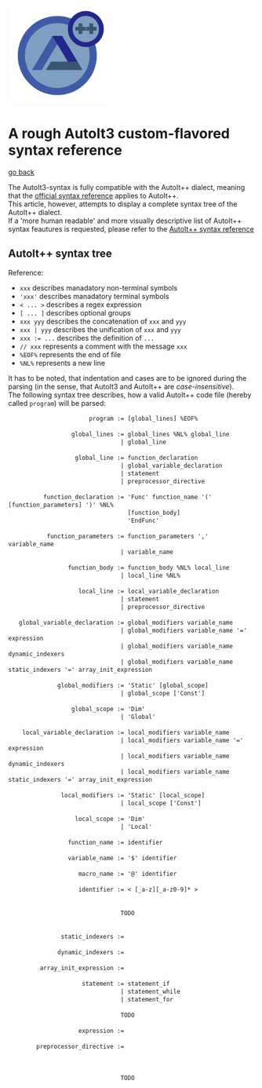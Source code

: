 <img alt="AutoIt++ icon" src="images/icon-1024.png" height="200"/>

# A rough AutoIt3 custom-flavored syntax reference
[go back](../readme.md)

The AutoIt3-syntax is fully compatible with the AutoIt++ dialect, meaning that the [official syntax reference](https://www.autoitscript.com/autoit3/docs/) applies to AutoIt++.
<br/>
This article, however, attempts to display a complete syntax tree of the AutoIt++ dialect.
<br/>
If a 'more human readable' and more visually descriptive list of AutoIt++ syntax feautures is requested, please refer to the [AutoIt++ syntax reference](syntax.md)


## AutoIt++ syntax tree

Reference:

 - `xxx` describes manadatory non-terminal symbols
 - `'xxx'` describes manadatory terminal symbols
 - `< ... >` describes a regex expression
 - `[ ... ]` describes optional groups
 - `xxx yyy` describes the concatenation of `xxx` and `yyy`
 - `xxx | yyy` describes the unification of `xxx` and `yyy`
 - `xxx := ...` describes the definition of `...`
 - `// xxx` represents a comment with the message `xxx`
 - `%EOF%` represents the end of file
 - `%NL%` represents a new line

It has to be noted, that indentation and cases are to be ignored during the parsing (in the sense, that AutoIt3 and AutoIt++ are _case-insensitive_).
<br/>
The following syntax tree describes, how a valid AutoIt++ code file (hereby called `program`) will be parsed:

```
                       program := [global_lines] %EOF%
                
                  global_lines := global_lines %NL% global_line 
                                | global_line
                
                   global_line := function_declaration
                                | global_variable_declaration
                                | statement
                                | preprocessor_directive
         
          function_declaration := 'Func' function_name '(' [function_parameters] ')' %NL%
                                  [function_body]
                                  'EndFunc'
          
           function_parameters := function_parameters ',' variable_name
                                | variable_name

                 function_body := function_body %NL% local_line
                                | local_line %NL%
          
                    local_line := local_variable_declaration
                                | statement
                                | preprocessor_directive
         
   global_variable_declaration := global_modifiers variable_name
                                | global_modifiers variable_name '=' expression
                                | global_modifiers variable_name dynamic_indexers
                                | global_modifiers variable_name static_indexers '=' array_init_expression

              global_modifiers := 'Static' [global_scope]
                                | global_scope ['Const']

                  global_scope := 'Dim'
                                | 'Global'
    
    local_variable_declaration := local_modifiers variable_name
                                | local_modifiers variable_name '=' expression
                                | local_modifiers variable_name dynamic_indexers
                                | local_modifiers variable_name static_indexers '=' array_init_expression

               local_modifiers := 'Static' [local_scope]
                                | local_scope ['Const']

                   local_scope := 'Dim'
                                | 'Local'
                                
                 function_name := identifier
                 
                 variable_name := '$' identifier

                    macro_name := '@' identifier

                    identifier := < [_a-z][_a-z0-9]* >
                    

                                TODO


               static_indexers :=

              dynamic_indexers :=

         array_init_expression :=

                     statement := statement_if
                                | statement_while
                                | statement_for

                                TODO

                    expression := 

        preprocessor_directive :=



                                TODO

```
